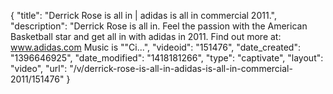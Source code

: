 {
    "title": "Derrick Rose is all in | adidas is all in commercial 2011.",
    "description": "Derrick Rose is all in. Feel the passion with the American Basketball star and get all in with adidas in 2011. Find out more at: www.adidas.com Music is \"\"Ci...",
    "videoid": "151476",
    "date_created": "1396646925",
    "date_modified": "1418181266",
    "type": "captivate",
    "layout": "video",
    "url": "\/v\/derrick-rose-is-all-in-adidas-is-all-in-commercial-2011\/151476"
}